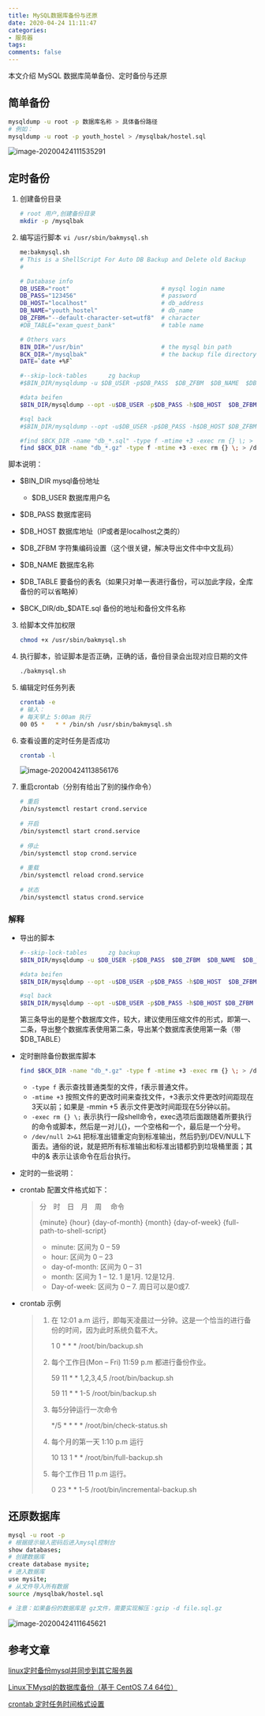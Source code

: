 ```yaml
---
title: MySQL数据库备份与还原
date: 2020-04-24 11:11:47
categories:
- 服务器
tags:
comments: false
---
```


本文介绍 MySQL 数据库简单备份、定时备份与还原

<!-- more -->



## 简单备份

```bash
mysqldump -u root -p 数据库名称 > 具体备份路径
# 例如：
mysqldump -u root -p youth_hostel > /mysqlbak/hostel.sql
```

![image-20200424111535291](MySQL数据库备份与还原.assets/image-20200424111535291.png)



## 定时备份

1. 创建备份目录

   ```bash
   # root 用户,创建备份目录
   mkdir -p /mysqlbak
   ```

2. 编写运行脚本 `vi /usr/sbin/bakmysql.sh`

   ```bash
   me:bakmysql.sh
   # This is a ShellScript For Auto DB Backup and Delete old Backup
   #
   
   # Database info
   DB_USER="root"                          # mysql login name
   DB_PASS="123456"                        # password
   DB_HOST="localhost"                     # db_address
   DB_NAME="youth_hostel"                  # db_name
   DB_ZFBM="--default-character-set=utf8"  # character
   #DB_TABLE="exam_quest_bank"             # table name
   
   # Others vars
   BIN_DIR="/usr/bin"                      # the mysql bin path
   BCK_DIR="/mysqlbak"                     # the backup file directory
   DATE=`date +%F`
   
   #--skip-lock-tables      zg backup
   #$BIN_DIR/mysqldump -u $DB_USER -p$DB_PASS  $DB_ZFBM  $DB_NAME  $DB_TABLE | gzip > $BCK_DIR/db_$DATE.sql.gz
   
   #data beifen
   $BIN_DIR/mysqldump --opt -u$DB_USER -p$DB_PASS -h$DB_HOST  $DB_ZFBM  $DB_NAME | gzip > $BCK_DIR/db_$DATE.sql.gz
   
   #sql back
   #$BIN_DIR/mysqldump --opt -u$DB_USER -p$DB_PASS -h$DB_HOST $DB_ZFBM  $DB_NAME  $DB_TABLE > $BCK_DIR/db_$DATE.sql
   
   #find $BCK_DIR -name "db_*.sql" -type f -mtime +3 -exec rm {} \; > /dev/null 2>&1
   find $BCK_DIR -name "db_*.gz" -type f -mtime +3 -exec rm {} \; > /dev/null 2>&1
   ```
   

脚本说明：

- $BIN_DIR  mysql备份地址
   - $DB_USER  数据库用户名
   
- $DB_PASS   数据库密码
  
- $DB_HOST   数据库地址（IP或者是localhost之类的）
  
- $DB_ZFBM   字符集编码设置（这个很关键，解决导出文件中中文乱码）
  
- $DB_NAME  数据库名称
  
- $DB_TABLE  要备份的表名（如果只对单一表进行备份，可以加此字段，全库备份的可以省略掉）
  
- $BCK_DIR/db_$DATE.sql   备份的地址和备份文件名称 
  
3. 给脚本文件加权限

    ```bash
    chmod +x /usr/sbin/bakmysql.sh
    ```

4. 执行脚本，验证脚本是否正确，正确的话，备份目录会出现对应日期的文件

    ```bash
    ./bakmysql.sh
    ```

5. 编辑定时任务列表

   ```bash
   crontab -e
   # 输入：
   # 每天早上 5:00am 执行
   00 05 *   * * /bin/sh /usr/sbin/bakmysql.sh
   ```

6. 查看设置的定时任务是否成功

    ```bash
    crontab -l
    ```

    ![image-20200424113856176](MySQL数据库备份与还原.assets/image-20200424113856176.png)

7. 重启crontab（分别有给出了别的操作命令）

    ```bash
    # 重启
    /bin/systemctl restart crond.service
     
    # 开启
    /bin/systemctl start crond.service
     
    # 停止
    /bin/systemctl stop crond.service
     
    # 重载
    /bin/systemctl reload crond.service
     
    # 状态
    /bin/systemctl status crond.service
    ```

    


### 解释

- 导出的脚本

    ```bash
    #--skip-lock-tables      zg backup
    $BIN_DIR/mysqldump -u $DB_USER -p$DB_PASS  $DB_ZFBM  $DB_NAME  $DB_TABLE | gzip > $BCK_DIR/db_$DATE.sql.gz

    #data beifen
    $BIN_DIR/mysqldump --opt -u$DB_USER -p$DB_PASS -h$DB_HOST  $DB_ZFBM  $DB_NAME | gzip > $BCK_DIR/db_$DATE.sql.gz

    #sql back
    $BIN_DIR/mysqldump --opt -u$DB_USER -p$DB_PASS -h$DB_HOST $DB_ZFBM  $DB_NAME  $DB_TABLE > $BCK_DIR/db_$DATE.sql
    ```
    
    第三条导出的是整个数据库文件，较大，建议使用压缩文件的形式，即第一、二条，导出整个数据库表使用第二条，导出某个数据库表使用第一条（带 $DB_TABLE）
    
- 定时删除备份数据库脚本

  ```bash
  find $BCK_DIR -name "db_*.gz" -type f -mtime +3 -exec rm {} \; > /dev/null 2>&1
  ```

  - `-type f`                    表示查找普通类型的文件，f表示普通文件。
  - `-mtime +3`                按照文件的更改时间来查找文件，+3表示文件更改时间距现在3天以前；如果是 -mmin +5 表示文件更改时间距现在5分钟以前。
  - `-exec rm {} \;`       表示执行一段shell命令，exec选项后面跟随着所要执行的命令或脚本，然后是一对儿{}，一个空格和一个，最后是一个分号。
  - `/dev/null 2>&1`       把标准出错重定向到标准输出，然后扔到/DEV/NULL下面去。通俗的说，就是把所有标准输出和标准出错都扔到垃圾桶里面；其中的& 表示让该命令在后台执行。

-    定时的一些说明：

  - crontab 配置文件格式如下：

       > 分　时　日　月　周　 命令
       >
       > {minute} {hour} {day-of-month} {month} {day-of-week} {full-path-to-shell-script} 
       > - minute:              区间为 0 – 59 
       > - hour:                  区间为 0 – 23 
       > - day-of-month:  区间为 0 – 31 
       > - month:               区间为 1 – 12. 1 是1月. 12是12月. 
       > - Day-of-week:    区间为 0 – 7. 周日可以是0或7.

  - crontab 示例

    > 1. 在 12:01 a.m 运行，即每天凌晨过一分钟。这是一个恰当的进行备份的时间，因为此时系统负载不大。
    >
    >    1 0 * * * /root/bin/backup.sh
    >
    > 2. 每个工作日(Mon – Fri) 11:59 p.m 都进行备份作业。
    >
    >    59 11 * * 1,2,3,4,5 /root/bin/backup.sh
    >
    >    59 11 * * 1-5 /root/bin/backup.sh
    >
    > 3. 每5分钟运行一次命令
    >
    >    */5 * * * * /root/bin/check-status.sh
    >
    > 4. 每个月的第一天 1:10 p.m 运行
    >
    >    10 13 1 * * /root/bin/full-backup.sh
    >
    > 5. 每个工作日 11 p.m 运行。
    >
    >    0 23 * * 1-5 /root/bin/incremental-backup.sh

    

## 还原数据库

```bash
mysql -u root -p
# 根据提示输入密码后进入mysql控制台
show databases;
# 创建数据库
create database mysite;
# 进入数据库
use mysite;
# 从文件导入所有数据
source /mysqlbak/hostel.sql

# 注意：如果备份的数据库是 gz文件，需要实现解压：gzip -d file.sql.gz
```

![image-20200424111645621](MySQL数据库备份与还原.assets/image-20200424111645621.png)



## 参考文章

[linux定时备份mysql并同步到其它服务器](https://www.cnblogs.com/ityouknow/p/5923489.html)

[Linux下Mysql的数据库备份（基于 CentOS 7.4 64位）](https://blog.csdn.net/u014135369/article/details/81302526)

[crontab 定时任务时间格式设置](https://blog.csdn.net/resilient/article/details/80963526)